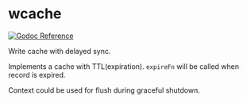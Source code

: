 # wcache

[![Godoc Reference][godoc-img]][godoc]

Write cache with delayed sync.

Implements a cache with TTL(expiration).
`expireFn` will be called when record is expired.

Context could be used for flush during graceful shutdown.

[godoc]: https://godoc.org/github.com/vtopc/wcache
[godoc-img]: https://godoc.org/github.com/vtopc/wcache?status.svg
